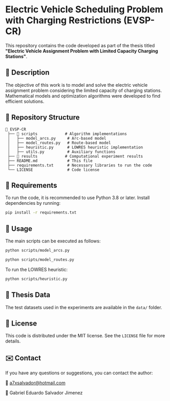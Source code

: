 # Electric Vehicle Scheduling Problem with Charging Restrictions (EVSP-CR)

This repository contains the code developed as part of the thesis titled **"Electric Vehicle Assignment Problem with Limited Capacity Charging Stations"**.

## 📖 Description
The objective of this work is to model and solve the electric vehicle assignment problem considering the limited capacity of charging stations. Mathematical models and optimization algorithms were developed to find efficient solutions.

## 📂 Repository Structure

```
📁 EVSP-CR
 ├── 📁 scripts            # Algorithm implementations
 │   ├── model_arcs.py     # Arc-based model
 │   ├── model_routes.py   # Route-based model
 │   ├── heuristic.py      # LOWRES heuristic implementation
 │   ├── utils.py          # Auxiliary functions
 ├── 📁 results            # Computational experiment results
 ├── README.md             # This file
 ├── requirements.txt      # Necessary libraries to run the code
 └── LICENSE               # Code license
```

## 🚀 Requirements
To run the code, it is recommended to use Python 3.8 or later. Install dependencies by running:

```bash
pip install -r requirements.txt
```

## 📜 Usage
The main scripts can be executed as follows:

```bash
python scripts/model_arcs.py
```

```bash
python scripts/model_routes.py
```

To run the LOWRES heuristic:
```bash
python scripts/heuristic.py
```

## 🔬 Thesis Data
The test datasets used in the experiments are available in the `data/` folder.

## 📄 License
This code is distributed under the MIT license. See the `LICENSE` file for more details.

## ✉️ Contact
If you have any questions or suggestions, you can contact the author:

📧 [a7xsalvador@hotmail.com](mailto:a7xsalvador@hotmail.com)

👤 Gabriel Eduardo Salvador Jimenez
